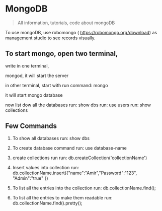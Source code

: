 # MongoDB
> All information, tutorials, code about mongoDB

To use mongoDB, use robomongo ( https://robomongo.org/download) as management studio to see records visually.

## To start mongo, open two terminal, 

write in one terminal, 

mongod, it will start the server

in other terminal, start with 
run command: mongo

it will start mongo database

now list dow all the databases
run: show dbs
run: use users
run: show collections

## Few Commands

1. To show all databases
run: show dbs

2. To create database command
run: use database-name

3. create collections run
run: db.createCollection('collectionName')

4. Insert values into collection
run: db.collectionName.insert({"name":"Amir","Password":"123", "Admin":"true" })

5. To list all the entries into the collection
run: db.collectionName.find();

6. To list all the entries to make them readable
run: db.collectionName.find().pretty();

